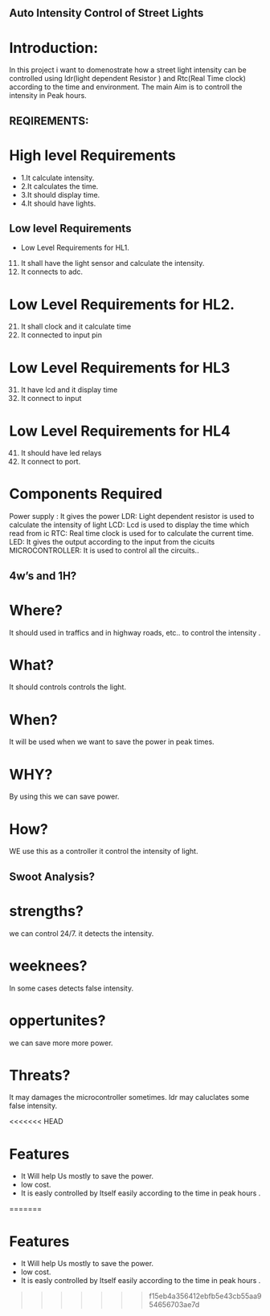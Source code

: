 ## Auto Intensity Control of Street Lights
# Introduction:
In this project i want to  domenostrate  how a street light intensity can be controlled using  ldr(light  dependent Resistor  ) and Rtc(Real Time clock)  according to the time and environment. The main Aim is to controll the  intensity in Peak hours.

 
## REQIREMENTS:
# High level Requirements 
*	1.It calculate intensity.
*	2.It calculates the time.
*	3.It should display time.
*	4.It should have lights.
 

 
## Low  level  Requirements
 * Low Level Requirements for HL1.
 11. It shall have the light sensor and calculate the intensity. 
 12. It connects to adc.
	  
# Low Level Requirements for HL2.
21. It shall clock and it calculate time
22. It connected to input pin

# Low Level Requirements for HL3
31. It have lcd and it display time	
32. It connect  to input

# Low Level Requirements for HL4	
41. It should have led relays	
42. It connect to port.

# Components Required
Power supply :    It gives the  power
LDR:              Light dependent resistor is used to calculate the intensity of light
LCD:              Lcd  is  used   to  display  the  time which read from ic
RTC:              Real time clock is used for to     calculate the current time.
LED:               It gives the output according to the  input from the cicuits
MICROCONTROLLER:   It is  used to control  all the circuits..


## 4w’s and 1H?
# Where?
It should used  in traffics  and in highway roads, etc.. to control the intensity .
# What?
It  should controls  controls the light.
# When?
It will be used when we want to save the power in peak times.
# WHY?
By using this  we can save power.
# How?
WE  use  this  as  a  controller  it  control  the  intensity  of  light.




## Swoot Analysis?
# strengths?
we can control 24/7.
it detects the intensity.
# weeknees?
In some cases detects false intensity.
# oppertunites?
we can save more more power.
# Threats?
It may damages the microcontroller sometimes.
ldr may caluclates some false intensity.

<<<<<<< HEAD

# Features
* It Will help Us mostly to save the power.
* low cost.
* It is easly controlled by Itself easily according to the time in peak hours .







=======

# Features
* It Will help Us mostly to save the power.
* low cost.
* It is easly controlled by Itself easily according to the time in peak hours .
>>>>>>> f15eb4a356412ebfb5e43cb55aa954656703ae7d




